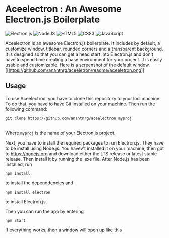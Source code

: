 # Aceelectron : An Awesome Electron.js Boilerplate
![Electron.js](https://img.shields.io/badge/Electron-191970?style=for-the-badge&logo=Electron&logoColor=white) ![NodeJS](https://img.shields.io/badge/node.js-6DA55F?style=for-the-badge&logo=node.js&logoColor=white) ![HTML5](https://img.shields.io/badge/html5-%23E34F26.svg?style=for-the-badge&logo=html5&logoColor=white) ![CSS3](https://img.shields.io/badge/css3-%231572B6.svg?style=for-the-badge&logo=css3&logoColor=white) ![JavaScript](https://img.shields.io/badge/javascript-%23323330.svg?style=for-the-badge&logo=javascript&logoColor=%23F7DF1E)

Aceelectron is an awesome Electron.js boilerplate. It includes by default, a customize window, titlebar, rounded corners and a transparent background. It is desgined so that you can get a head start into Electron.js and don't have to spend time creating a base environment for your project. It is easily usable and customizable. Here is a screenshot of the default window.
[[https://github.com/anantnrg/aceeletron/readme/aceeletron.png]]

## Usage
To use Aceelectron, you have to clone this repository to your locl machine. To do that, you have to have Git installed on your machine. Then run the following command: </br>
```
git clone https://github.com/anantnrg/aceelectron myproj
```
</br> Where ```myproj``` is the name of your Electron.js project.

Next, you have to install the required packages to run Electron.js. They have to be install using Node.js. You havev't installed it on your machine, then got to https://nodejs.org and download either the LTS release or latest stable release. Then install it by running the .exe file. After Node.js has been installed, run
</br>
```
npm install
```
to install the dependdencies and 
</br>
```
npm install electron
```
to install Electron.js.

Then you can run the app by entering
</br>
```
npm start
```
If everything works, then a window will open up like this 

